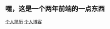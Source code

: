 ## 嘿，这是一个两年前端的一点东西
[个人简历](https://github.com/DueTy/take_it/blob/master/%E6%9D%9C%E8%B1%AA-18512851887-web%E5%89%8D%E7%AB%AF%E5%B7%A5%E7%A8%8B%E5%B8%88.md)
[个人博客](http://du3ty.top)
